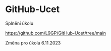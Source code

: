 # GitHub-Ucet
Splnění úkolu

https://github.com/L9GP/GitHub-Ucet/tree/main

Změna pro úkola 6.11.2023
